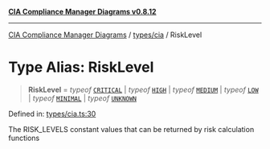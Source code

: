 [**CIA Compliance Manager Diagrams v0.8.12**](../../../README.md)

***

[CIA Compliance Manager Diagrams](../../../modules.md) / [types/cia](../README.md) / RiskLevel

# Type Alias: RiskLevel

> **RiskLevel** = *typeof* [`CRITICAL`](../../../constants/riskConstants/variables/RISK_LEVELS.md#critical) \| *typeof* [`HIGH`](../../../constants/riskConstants/variables/RISK_LEVELS.md#high) \| *typeof* [`MEDIUM`](../../../constants/riskConstants/variables/RISK_LEVELS.md#medium) \| *typeof* [`LOW`](../../../constants/riskConstants/variables/RISK_LEVELS.md#low) \| *typeof* [`MINIMAL`](../../../constants/riskConstants/variables/RISK_LEVELS.md#minimal) \| *typeof* [`UNKNOWN`](../../../constants/riskConstants/variables/RISK_LEVELS.md#unknown)

Defined in: [types/cia.ts:30](https://github.com/Hack23/cia-compliance-manager/blob/e7811142a771ec75716a7ce3a0d60f18cb91cd06/src/types/cia.ts#L30)

The RISK_LEVELS constant values that can be returned by risk calculation functions
